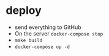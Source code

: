 # deploy

- send everything to GitHub
- On the server ``` docker-compose stop ``` 
- ``` make build ```
- ``` docker-compose up -d ```